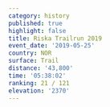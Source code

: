 ```yaml
---
category: history
published: true
highlight: false
title: Riska Trailrun 2019
event_date: '2019-05-25'
country: NOR
surface: Trail
distance: '43,800'
time: '05:38:02'
ranking: 21 / 121
elevation: '2370'
---
```

